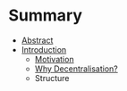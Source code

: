 # Summary

* [Abstract](README.md)
* [Introduction](INTRODUCTION.md)
   * [Motivation](MOTIVATION.md)
   * [Why Decentralisation?](WHY_DECENTRALISATION.md)
   * Structure

